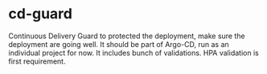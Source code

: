 # cd-guard
Continuous Delivery Guard to protected the deployment, make sure the deployment are going well. It should be part of Argo-CD, run as an individual project for now. It includes bunch of validations. HPA validation is first requirement.
